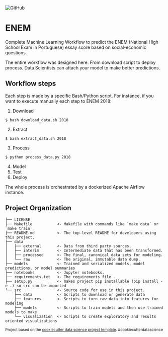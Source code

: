 ![GitHub](https://img.shields.io/github/license/igorccouto/enem_ml_workflow)

# ENEM

Complete Machine Learning Workflow to predict the ENEM (National High School Exam in Portuguese) essay score based on social-economic questions.

The entire workflow was designed here. From download script to deploy process. Data Scientists can attach your model to make better predictions.

## Workflow steps

Each step is made by a specific Bash/Python script. For instance, if you want to execute manually each step to ENEM 2018:

1. Download
```console
$ bash download_data.sh 2018
```
2. Extract
```console
$ bash extract_data.sh 2018
```
3. Process
```console
$ python process_data.py 2018
```
4. Model
5. Test
6. Deploy

The whole process is orchestrated by a dockerized Apache Airflow instance.

## Project Organization

    ├── LICENSE
    ├── Makefile           <- Makefile with commands like `make data` or `make train`
    ├── README.md          <- The top-level README for developers using this project.
    ├── data
    │   ├── external       <- Data from third party sources.
    │   ├── interim        <- Intermediate data that has been transformed.
    │   ├── processed      <- The final, canonical data sets for modeling.
    │   └── raw            <- The original, immutable data dump.
    ├── models             <- Trained and serialized models, model predictions, or model summaries
    ├── notebooks          <- Jupyter notebooks.
    ├── requirements.txt   <- The requirements file .
    ├── setup.py           <- makes project pip installable (pip install -e .) so src can be imported
    └── src                <- Source code for use in this project.
        ├── data           <- Scripts to download or generate data
        ├── features       <- Scripts to turn raw data into features for modeling
        ├── models         <- Scripts to train models and then use trained models to make
        └── visualization  <- Scripts to create exploratory and results oriented visualizations


<p><small>Project based on the <a target="_blank" href="https://drivendata.github.io/cookiecutter-data-science/">cookiecutter data science project template</a>. #cookiecutterdatascience</small></p>